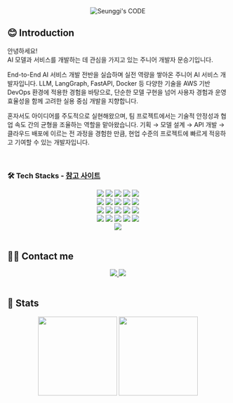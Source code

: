 <div align="center">

  <img src="https://capsule-render.vercel.app/api?type=waving&color=3f72af&height=180&text=SEUNGGI's%20CODE&animation=fadeIn&fontColor=ffffff&fontSize=60" alt="Seunggi's CODE">

  <div align="left">
    
  ## 😊 Introduction 
  
  안녕하세요!  
  AI 모델과 서비스를 개발하는 데 관심을 가지고 있는 주니어 개발자 문승기입니다.
  
  End-to-End AI 서비스 개발 전반을 실습하며 실전 역량을 쌓아온 주니어 AI 서비스 개발자입니다.
  LLM, LangGraph, FastAPI, Docker 등 다양한 기술을 AWS 기반 DevOps 환경에 적용한 경험을 바탕으로, 
  단순한 모델 구현을 넘어 사용자 경험과 운영 효율성을 함께 고려한 실용 중심 개발을 지향합니다. 
  
  혼자서도 아이디어를 주도적으로 실현해왔으며, 팀 프로젝트에서는 기술적 안정성과 협업 속도 간의 균형을 조율하는 역할을 맡아왔습니다. 
  기획 → 모델 설계 → API 개발 → 클라우드 배포에 이르는 전 과정을 경험한 만큼, 현업 수준의 프로젝트에 빠르게 적응하고 기여할 수 있는 개발자입니다.

  </div>

  <br/>
  
  <div align="left">

  ### 🛠️ Tech Stacks - [참고 사이트](https://hongssup.tistory.com/243)
  </div>

  <div>
    <img src="https://img.shields.io/badge/apachetomcat-F8DC75?style=for-the-badge&logo=apachetomcat&logoColor=white">
    <img src="https://img.shields.io/badge/Bootstrap-7952B3?style=for-the-badge&logo=Bootstrap&logoColor=white">
    <img src="https://img.shields.io/badge/C++-00599C?style=for-the-badge&logo=C%2B%2B&logoColor=white">
    <img src="https://img.shields.io/badge/CSS3-1572B6?style=for-the-badge&logo=CSS3&logoColor=white">
    <img src="https://img.shields.io/badge/Express-000000?style=for-the-badge&logo=Express&logoColor=white">
    <br/>
    <img src="https://img.shields.io/badge/Github-181717?style=for-the-badge&logo=Github&logoColor=white">
    <img src="https://img.shields.io/badge/Git-F05032?style=for-the-badge&logo=Git&logoColor=white">
    <img src="https://img.shields.io/badge/HTML5-E34F26?style=for-the-badge&logo=HTML5&logoColor=white">
    <img src="https://img.shields.io/badge/jQuery-0769AD?style=for-the-badge&logo=jQuery&logoColor=white">
    <img src="https://img.shields.io/badge/Java-007396?style=for-the-badge&logo=Java&logoColor=white">
    <br/>
    <img src="https://img.shields.io/badge/Javascript-F7DF1E?style=for-the-badge&logo=Javascript&logoColor=white">
    <img src="https://img.shields.io/badge/MySQL-4479A1?style=for-the-badge&logo=MySQL&logoColor=white">
    <img src="https://img.shields.io/badge/MongoDB-47A248?style=for-the-badge&logo=MongoDB&logoColor=white">
    <img src="https://img.shields.io/badge/Linux-FCC624?style=for-the-badge&logo=Linux&logoColor=white">
    <img src="https://img.shields.io/badge/Node.js-339933?style=for-the-badge&logo=Node.js&logoColor=white">
    <br/>
    <img src="https://img.shields.io/badge/Notion-000000?style=for-the-badge&logo=Notion&logoColor=white">
    <img src="https://img.shields.io/badge/Python-3776AB?style=for-the-badge&logo=Python&logoColor=white">
    <img src="https://img.shields.io/badge/PyTorch-EE4C2C?style=for-the-badge&logo=PyTorch&logoColor=white">
    <img src="https://img.shields.io/badge/Tensorflow-FF6F00?style=for-the-badge&logo=Tensorflow&logoColor=white">
    <img src="https://img.shields.io/badge/Spring-6DB33F?style=for-the-badge&logo=Spring&logoColor=white">
    <br/>
    <img src="https://img.shields.io/badge/Spring Boot-6DB33F?style=for-the-badge&logo=Spring Boot&logoColor=white">
  </div>
  <br>

  <div align="left">
    
  ## 🧑‍💻 Contact me
  </div>

  <div>
    <a href="mailto:moon010103@gmail.com">
      <img src="https://img.shields.io/badge/Gmail-EA4335?style=for-the-badge&logo=Gmail&logoColor=white&link=mailto:moon010103@gmail.com&height=180">
    </a>
    <a href="mailto:moon010103@naver.com">
      <img src="https://img.shields.io/badge/naver-03C75A?style=for-the-badge&logo=naver&logoColor=white&link=mailto:moon010103@naver.com&height=180">
    </a>
  </div>
  
  <br>

  <div align="left">
    
  ## 🏅 Stats
  </div>

  <div>
    <img src="https://github-readme-stats.vercel.app/api?username=tmdekd&bg_color=60,3f72af,dbe2ef&title_color=ffffff&text_color=ffffff" style="height: 180px;" /> 
    <img src="https://github-readme-stats.vercel.app/api/top-langs/?username=tmdekd&layout=compact&bg_color=60,3f72af,dbe2ef&title_color=ffffff&text_color=ffffff" style="height: 180px;" /> 
  </div>

</div>
